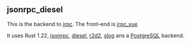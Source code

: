 ## jsonrpc_diesel

This is the backend to <a href="https://github.com/greenpdx/jrpc">jrpc</a>. The front-end is <a href="https://github.com/greenpdx/jrpc_vue">jrpc_vue</a>

It uses Rust 1.22, <a href="https://github.com/paritytech/jsonrpc">jsonrpc</a>, <a href="https://github.com/diesel-rs/diesel">diesel</a>, <a href="https://github.com/sfackler/r2d2">r2d2</a>, <a href="https://github.com/slog-rs/slog">slog</a> ans a <a href="https://www.postgresql.org/">PostgreSQL</a> backend. 

